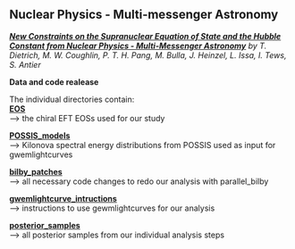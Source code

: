 ## Nuclear Physics - Multi-messenger Astronomy
[***New Constraints on the Supranuclear Equation of State and the Hubble Constant from  Nuclear Physics - Multi-Messenger Astronomy***](https://arxiv.org/pdf/2002.11355.pdf) *by T. Dietrich, M. W. Coughlin, P. T. H. Pang, M. Bulla, J. Heinzel, L. Issa, I. Tews, S. Antier*

**Data and code realease**

The individual directories contain:   
**[EOS](https://github.com/diettim/NMMA/tree/master/EOS)**  
--> the chiral EFT EOSs used for our study  

**[POSSIS_models](https://github.com/diettim/NMMA/tree/master/POSSIS_models)**  
--> Kilonova spectral energy distributions from POSSIS used as input for gwemlightcurves  

**[bilby_patches](https://github.com/diettim/NMMA/tree/master/bilby_patches)**  
--> all necessary code changes to redo our analysis with parallel_bilby  

**[gwemlightcurve_intructions](https://github.com/diettim/NMMA/tree/master/gwemlightcurves)**  
--> instructions to use gewmlightcurves for our analysis  

**[posterior_samples](https://github.com/diettim/NMMA/tree/master/posterior_samples)**  
--> all posterior samples from our individual analysis steps  


